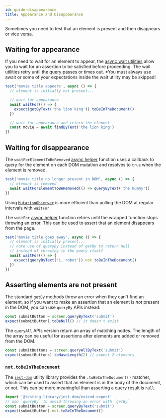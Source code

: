 ```yaml
---
id: guide-disappearance
title: Appearance and Disappearance
---
```


Sometimes you need to test that an element is present and then disappears or
vice versa.

## Waiting for appearance

If you need to wait for an element to appear, the [async wait
utilities][async-api] allow you to wait for an assertion to be satisfied before
proceeding. The wait utilities retry until the query passes or times out. *You must always use await or some of your expectations inside the wait utility may be skipped!

```jsx
test('movie title appears', async () => {
  // element is initially not present...

  // wait for appearance
  await waitFor(() => {
    expect(getByText('the lion king')).toBeInTheDocument()
  })

  // wait for appearance and return the element
  const movie = await findByText('the lion king')
})
```

## Waiting for disappearance

The `waitForElementToBeRemoved` [async helper][async-api] function uses a
callback to query for the element on each DOM mutation and resolves to `true`
when the element is removed.

```jsx
test('movie title no longer present in DOM', async () => {
  // element is removed
  await waitForElementToBeRemoved(() => queryByText('the mummy'))
})
```

Using
[`MutationObserver`](https://developer.mozilla.org/en-US/docs/Web/API/MutationObserver)
is more efficient than polling the DOM at regular intervals with `waitFor`.

The `waitFor` [async helper][async-api] function retries until the wrapped
function stops throwing an error. This can be used to assert that an element
disappears from the page.

```jsx
test('movie title goes away', async () => {
  // element is initially present...
  // note use of queryBy instead of getBy to return null
  // instead of throwing in the query itself
  await waitFor(() => {
    expect(queryByText('i, robot')).not.toBeInTheDocument()
  })
})
```

## Asserting elements are not present

The standard `getBy` methods throw an error when they can't find an element, so
if you want to make an assertion that an element is _not_ present in the DOM,
you can use `queryBy` APIs instead:

```javascript
const submitButton = screen.queryByText('submit')
expect(submitButton).toBeNull() // it doesn't exist
```

The `queryAll` APIs version return an array of matching nodes. The length of the
array can be useful for assertions after elements are added or removed from the
DOM.

```javascript
const submitButtons = screen.queryAllByText('submit')
expect(submitButtons).toHaveLength(2) // expect 2 elements
```

### `not.toBeInTheDocument`

The [`jest-dom`](ecosystem-jest-dom.md) utility library provides the
`.toBeInTheDocument()` matcher, which can be used to assert that an element is
in the body of the document, or not. This can be more meaningful than asserting
a query result is `null`.

```javascript
import '@testing-library/jest-dom/extend-expect'
// use `queryBy` to avoid throwing an error with `getBy`
const submitButton = screen.queryByText('submit')
expect(submitButton).not.toBeInTheDocument()
```

[async-api]: dom-testing-library/api-async.md
